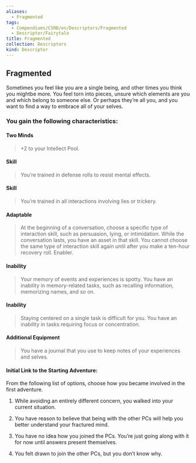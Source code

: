 ```yaml
---
aliases:
  - Fragmented
tags:
  - Compendiums/CSRD/en/Descriptors/Fragmented
  - Descriptor/Fairytale
title: Fragmented
collection: Descriptors
kind: Descriptor
---
```

## Fragmented    
Sometimes you feel like you are a single being, and other times you think you mightbe more. You feel torn into pieces, unsure which elements are you and which belong to someone else. Or perhaps they’re all you, and you want to find a way to embrace all of your selves.  
### You gain the following characteristics:  
#### Two Minds  
>+2 to your Intellect Pool.  
#### Skill  
>You’re trained in defense rolls to resist mental effects.  
#### Skill   
>You’re trained in all interactions involving lies or trickery.  
#### Adaptable  
>At the beginning of a conversation, choose a specific type of interaction skill, such as persuasion, lying, or intimidation. While the conversation lasts, you have an asset in that skill. You cannot choose the same type of interaction skill again until after you make a ten-hour recovery roll. Enabler.  
#### Inability   
>Your memory of events and experiences is spotty. You have an inability in memory-related tasks, such as recalling information, memorizing names, and so on.  
#### Inability   
>Staying centered on a single task is difficult for you. You have an inability in tasks requiring focus or concentration.  
#### Additional Equipment   
>You have a journal that you use to keep notes of your experiences and selves.  
#### Initial Link to the Starting Adventure:  
From the following list of options, choose how you became involved in the first adventure.  
1. While avoiding an entirely different concern, you walked into your current situation.  
2. You have reason to believe that being with the other PCs will help you better understand your fractured mind.  
3. You have no idea how you joined the PCs. You’re just going along with it for now until answers present themselves.  
4. You felt drawn to join the other PCs, but you don’t know why.  
  
  
